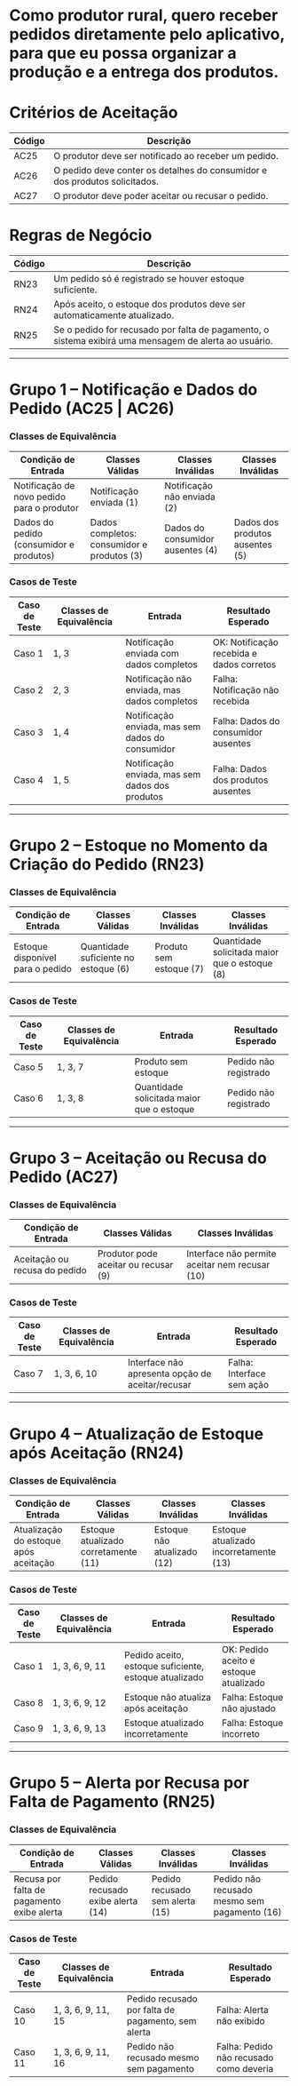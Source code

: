 # **Como** produtor rural, **quero** receber pedidos diretamente pelo aplicativo, **para que** eu possa organizar a produção e a entrega dos produtos.

# Critérios de Aceitação

| Código | Descrição |
|--------|-----------|
| AC25   | O produtor deve ser notificado ao receber um pedido. |
| AC26   | O pedido deve conter os detalhes do consumidor e dos produtos solicitados. |
| AC27   | O produtor deve poder aceitar ou recusar o pedido. |

# Regras de Negócio

| Código | Descrição |
|--------|-----------|
| RN23   | Um pedido só é registrado se houver estoque suficiente. |
| RN24   | Após aceito, o estoque dos produtos deve ser automaticamente atualizado. |
| RN25   | Se o pedido for recusado por falta de pagamento, o sistema exibirá  uma mensagem de alerta ao usuário.|
---
# Grupo 1 – Notificação e Dados do Pedido (AC25 | AC26)

### Classes de Equivalência

| Condição de Entrada                      | Classes Válidas                            | Classes Inválidas                   | Classes Inválidas                  |
|------------------------------------------|--------------------------------------------|------------------------------------|-----------------------------------|
| Notificação de novo pedido para o produtor | Notificação enviada (1)                    | Notificação não enviada (2)        |                                   |
| Dados do pedido (consumidor e produtos)   | Dados completos: consumidor e produtos (3) | Dados do consumidor ausentes (4)  | Dados dos produtos ausentes (5)   |

### Casos de Teste

| Caso de Teste | Classes de Equivalência | Entrada                                              | Resultado Esperado                      |
|---------------|-------------------------|------------------------------------------------------|-----------------------------------------|
| Caso 1        | 1, 3                    | Notificação enviada com dados completos             | OK: Notificação recebida e dados corretos |
| Caso 2        | 2, 3                    | Notificação não enviada, mas dados completos        | Falha: Notificação não recebida        |
| Caso 3        | 1, 4                    | Notificação enviada, mas sem dados do consumidor    | Falha: Dados do consumidor ausentes    |
| Caso 4        | 1, 5                    | Notificação enviada, mas sem dados dos produtos     | Falha: Dados dos produtos ausentes     |

---

# Grupo 2 – Estoque no Momento da Criação do Pedido (RN23)

### Classes de Equivalência

| Condição de Entrada                  | Classes Válidas                      | Classes Inválidas                      | Classes Inválidas                      |
|--------------------------------------|--------------------------------------|----------------------------------------|----------------------------------------|
| Estoque disponível para o pedido     | Quantidade suficiente no estoque (6) | Produto sem estoque (7)               | Quantidade solicitada maior que o estoque (8) |

### Casos de Teste

| Caso de Teste | Classes de Equivalência | Entrada                                       | Resultado Esperado                  |
|---------------|-------------------------|----------------------------------------------|-------------------------------------|
| Caso 5        | 1, 3, 7                 | Produto sem estoque                          | Pedido não registrado               |
| Caso 6        | 1, 3, 8                 | Quantidade solicitada maior que o estoque    | Pedido não registrado               |

---

# Grupo 3 – Aceitação ou Recusa do Pedido (AC27)

### Classes de Equivalência

| Condição de Entrada             | Classes Válidas         | Classes Inválidas       |
|---------------------------------|-------------------------|-------------------------|
| Aceitação ou recusa do pedido   | Produtor pode aceitar ou recusar (9) | Interface não permite aceitar nem recusar (10) |

### Casos de Teste

| Caso de Teste | Classes de Equivalência | Entrada                                     | Resultado Esperado           |
|---------------|-------------------------|--------------------------------------------|------------------------------|
| Caso 7        | 1, 3, 6, 10              | Interface não apresenta opção de aceitar/recusar | Falha: Interface sem ação  |

---

# Grupo 4 – Atualização de Estoque após Aceitação (RN24)

### Classes de Equivalência

| Condição de Entrada                      | Classes Válidas                | Classes Inválidas              | Classes Inválidas             |
|------------------------------------------|--------------------------------|--------------------------------|-------------------------------|
| Atualização do estoque após aceitação    | Estoque atualizado corretamente (11) | Estoque não atualizado (12)    | Estoque atualizado incorretamente (13) |

### Casos de Teste

| Caso de Teste | Classes de Equivalência | Entrada                                       | Resultado Esperado                     |
|---------------|-------------------------|----------------------------------------------|----------------------------------------|
| Caso 1        | 1, 3, 6, 9, 11           | Pedido aceito, estoque suficiente, estoque atualizado | OK: Pedido aceito e estoque atualizado |
| Caso 8        | 1, 3, 6, 9, 12           | Estoque não atualiza após aceitação          | Falha: Estoque não ajustado            |
| Caso 9        | 1, 3, 6, 9, 13           | Estoque atualizado incorretamente            | Falha: Estoque incorreto               |

---

# Grupo 5 – Alerta por Recusa por Falta de Pagamento (RN25)

### Classes de Equivalência

| Condição de Entrada                      | Classes Válidas               | Classes Inválidas             | Classes Inválidas               |
|------------------------------------------|-------------------------------|-------------------------------|--------------------------------|
| Recusa por falta de pagamento exibe alerta | Pedido recusado exibe alerta (14) | Pedido recusado sem alerta (15) | Pedido não recusado mesmo sem pagamento (16) |

### Casos de Teste

| Caso de Teste | Classes de Equivalência | Entrada                                               | Resultado Esperado                         |
|---------------|-------------------------|-------------------------------------------------------|-------------------------------------------|
| Caso 10       | 1, 3, 6, 9, 11, 15       | Pedido recusado por falta de pagamento, sem alerta   | Falha: Alerta não exibido                |
| Caso 11       | 1, 3, 6, 9, 11, 16       | Pedido não recusado mesmo sem pagamento              | Falha: Pedido não recusado como deveria  |
